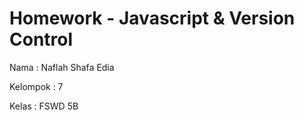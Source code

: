 # Homework - Javascript & Version Control
Nama     : Naflah Shafa Edia

Kelompok : 7

Kelas    : FSWD 5B
